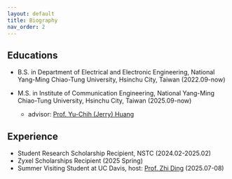 ```yaml
---
layout: default
title: Biography 
nav_order: 2 
---
```


<!-- # Biography

Eirin Li is an undergraduate student in Electrical and Electronic Engineering at National Yang Ming Chiao Tung University (NYCU), pursuing the BS+MS joint program. Her academic interests lie at the intersection of mathematics, communications, and information theory. She has engaged in research spanning robust MIMO beamforming, quantization, and coding theory, with an emphasis on bringing mathematical rigor to engineering problems. She is deeply motivated by the process of uncovering structure in mathematics and seeks to contribute to the development of information and communication theory with long-term aspirations in academia.

## the Not-so-formal About Me
Eirin is an undergraduate with an unusual intensity for mathematics. Though too shy to parade her fascination in casual conversation, she follows her curiosity with quiet determination, spending late hours on problems, chasing new ideas, and often lingering after class to continue discussions with professors. -->

## Educations
- B.S. in Department of Electrical and Electronic Engineering, National Yang-Ming Chiao-Tung University, Hsinchu City, Taiwan (2022.09-now)

- M.S. in Institute of Communication Engineering, National Yang-Ming Chiao-Tung University, Hsinchu City, Taiwan (2025.09-now)
    - advisor: [Prof. Yu-Chih (Jerry) Huang](https://sites.google.com/site/ycjerryhuang/)


## Experience
- Student Research Scholarship Recipient, NSTC (2024.02-2025.02) 
- Zyxel Scholarships Recipient (2025 Spring)
- Summer Visiting Student at UC Davis, host: [Prof. Zhi Ding](https://faculty.engineering.ucdavis.edu/ding/) (2025.07-08) 
